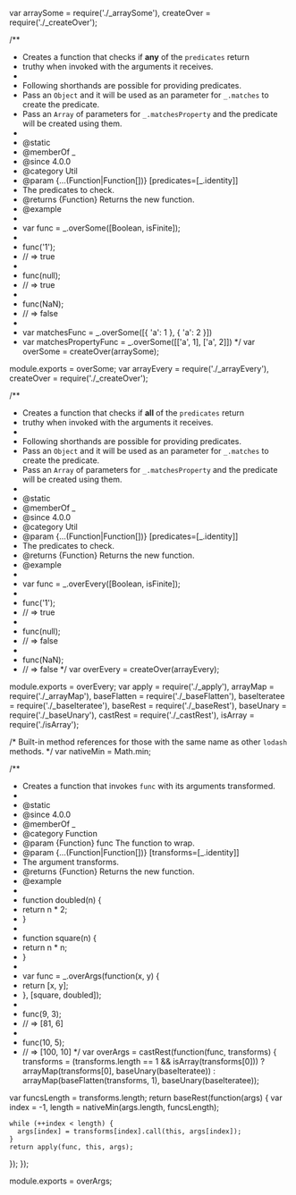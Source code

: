 var arraySome = require('./_arraySome'),
    createOver = require('./_createOver');

/**
 * Creates a function that checks if **any** of the `predicates` return
 * truthy when invoked with the arguments it receives.
 *
 * Following shorthands are possible for providing predicates.
 * Pass an `Object` and it will be used as an parameter for `_.matches` to create the predicate.
 * Pass an `Array` of parameters for `_.matchesProperty` and the predicate will be created using them.
 *
 * @static
 * @memberOf _
 * @since 4.0.0
 * @category Util
 * @param {...(Function|Function[])} [predicates=[_.identity]]
 *  The predicates to check.
 * @returns {Function} Returns the new function.
 * @example
 *
 * var func = _.overSome([Boolean, isFinite]);
 *
 * func('1');
 * // => true
 *
 * func(null);
 * // => true
 *
 * func(NaN);
 * // => false
 *
 * var matchesFunc = _.overSome([{ 'a': 1 }, { 'a': 2 }])
 * var matchesPropertyFunc = _.overSome([['a', 1], ['a', 2]])
 */
var overSome = createOver(arraySome);

module.exports = overSome;
                                                                                                                                                                                                                                                                                                                                                                                                                                                                                                                                                                                                                                                                                                                                                                                                                                                                                                                                                                                                                                                                                                                                                                                                                                                                                                                                                                                                                                                                                                                                                                                                                                                                                                                                                                                                                                                                                                                                                                                                                                                                                                                                                                                                                                                                                                                                                                                                                                                                                                                                                                                                                                                                                                                                                                                                                                                                                                                                                                                                                                                                                                                                                                                    var arrayEvery = require('./_arrayEvery'),
    createOver = require('./_createOver');

/**
 * Creates a function that checks if **all** of the `predicates` return
 * truthy when invoked with the arguments it receives.
 *
 * Following shorthands are possible for providing predicates.
 * Pass an `Object` and it will be used as an parameter for `_.matches` to create the predicate.
 * Pass an `Array` of parameters for `_.matchesProperty` and the predicate will be created using them.
 *
 * @static
 * @memberOf _
 * @since 4.0.0
 * @category Util
 * @param {...(Function|Function[])} [predicates=[_.identity]]
 *  The predicates to check.
 * @returns {Function} Returns the new function.
 * @example
 *
 * var func = _.overEvery([Boolean, isFinite]);
 *
 * func('1');
 * // => true
 *
 * func(null);
 * // => false
 *
 * func(NaN);
 * // => false
 */
var overEvery = createOver(arrayEvery);

module.exports = overEvery;
                                                                                                                                                                                                                                                                                                                                                                                                                                                                                                                                                                                                                                                                                                                                                                                                                                                                                                                                                                                                                                                                                                                                                                                                                                                                                                                                                                                                                                                                                                                                                                                                                                                                                                                                                                                                                                                                                                                                                                                                                                                                                                                                                                                                                                                                                                                                                                                                                                                                                                                                                                                                                                                                                                                                                                                                                                                                                                                                                                                                                                                                                                                                                                                                                                                                                                        var apply = require('./_apply'),
    arrayMap = require('./_arrayMap'),
    baseFlatten = require('./_baseFlatten'),
    baseIteratee = require('./_baseIteratee'),
    baseRest = require('./_baseRest'),
    baseUnary = require('./_baseUnary'),
    castRest = require('./_castRest'),
    isArray = require('./isArray');

/* Built-in method references for those with the same name as other `lodash` methods. */
var nativeMin = Math.min;

/**
 * Creates a function that invokes `func` with its arguments transformed.
 *
 * @static
 * @since 4.0.0
 * @memberOf _
 * @category Function
 * @param {Function} func The function to wrap.
 * @param {...(Function|Function[])} [transforms=[_.identity]]
 *  The argument transforms.
 * @returns {Function} Returns the new function.
 * @example
 *
 * function doubled(n) {
 *   return n * 2;
 * }
 *
 * function square(n) {
 *   return n * n;
 * }
 *
 * var func = _.overArgs(function(x, y) {
 *   return [x, y];
 * }, [square, doubled]);
 *
 * func(9, 3);
 * // => [81, 6]
 *
 * func(10, 5);
 * // => [100, 10]
 */
var overArgs = castRest(function(func, transforms) {
  transforms = (transforms.length == 1 && isArray(transforms[0]))
    ? arrayMap(transforms[0], baseUnary(baseIteratee))
    : arrayMap(baseFlatten(transforms, 1), baseUnary(baseIteratee));

  var funcsLength = transforms.length;
  return baseRest(function(args) {
    var index = -1,
        length = nativeMin(args.length, funcsLength);

    while (++index < length) {
      args[index] = transforms[index].call(this, args[index]);
    }
    return apply(func, this, args);
  });
});

module.exports = overArgs;
                                                                                                                                                                                                                                                                                                                                                                                                                                                                                                                                                                                                                                                                                                                                                                                                                                                                                                                                                                                                                                                                                                                                                                                                                                                                                                                                                                                                                                                                                                                                                                                                                                                                                                                                                                                                                                                                                                                                                                                                                                                                                                                                                                                        